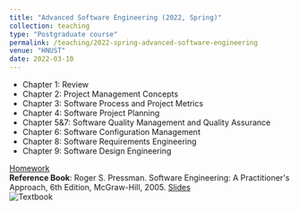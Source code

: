 ```yaml
---
title: "Advanced Software Engineering (2022, Spring)"
collection: teaching
type: "Postgraduate course"
permalink: /teaching/2022-spring-advanced-software-engineering
venue: "HNUST"
date: 2022-03-10
---
```

* Chapter 1: Review
* Chapter 2: Project Management Concepts
* Chapter 3: Software Process and Project Metrics
* Chapter 4: Software Project Planning
* Chapter 5&7: Software Quality Management and Quality Assurance
* Chapter 6: Software Configuration Management
* Chapter 8: Software Requirements Engineering
* Chapter 9: Software Design Engineering


[Homework](https://github.com/guoshengkang/guoshengkang.github.io/blob/master/_teaching/2021-spring-advanced-software-engineering-HW.md)  
**Reference Book**: Roger S. Pressman. Software Engineering: A Practitioner's Approach, 6th Edition, McGraw-Hill, 2005. [Slides](https://pan.baidu.com/s/1HN58IC9znGtXPRKMnhN7dw)  
![Textbook](http://guoshengkang.github.io/files/2021-spring-advanced-software-engineering-教材封面.jpg)